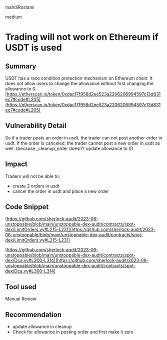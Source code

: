 mahdiRostami

medium

# Trading will not work on Ethereum if USDT is used

## Summary
USDT has a race condition protection mechanism on Ethereum chain:
It does not allow users to change the allowance without first changing the allowance to 0.
[https://etherscan.io/token/0xdac17f958d2ee523a2206206994597c13d831ec7#code#L205](https://etherscan.io/token/0xdac17f958d2ee523a2206206994597c13d831ec7#code#L205)
## Vulnerability Detail
So if a trader posts an order in usdt, the trader can not post another order in usdt.
If the order is canceled, the trader cannot post a new order in usdt as well. (because _cleanup_order doesn't update allowance to 0)

## Impact
Traders will not be able to: 
- create 2 orders in usdt
- cancel the order in usdt and place a new order
## Code Snippet
[https://github.com/sherlock-audit/2023-06-unstoppable/blob/main/unstoppable-dex-audit/contracts/spot-dex/LimitOrders.vy#L215-L231](https://github.com/sherlock-audit/2023-06-unstoppable/blob/main/unstoppable-dex-audit/contracts/spot-dex/LimitOrders.vy#L215-L231)

[https://github.com/sherlock-audit/2023-06-unstoppable/blob/main/unstoppable-dex-audit/contracts/spot-dex/Dca.vy#L300-L314](https://github.com/sherlock-audit/2023-06-unstoppable/blob/main/unstoppable-dex-audit/contracts/spot-dex/Dca.vy#L300-L314)
## Tool used

Manual Review

## Recommendation
- update allowance in cleanup
- Check for allowance in posting order and first make it zero